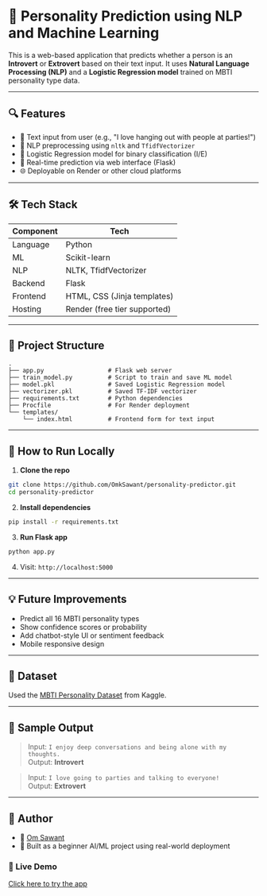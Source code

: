 
# 🧠 Personality Prediction using NLP and Machine Learning

This is a web-based application that predicts whether a person is an **Introvert** or **Extrovert** based on their text input. It uses **Natural Language Processing (NLP)** and a **Logistic Regression model** trained on MBTI personality type data.

---

## 🔍 Features

- 🧾 Text input from user (e.g., "I love hanging out with people at parties!")
- 🤖 NLP preprocessing using `nltk` and `TfidfVectorizer`
- 🧠 Logistic Regression model for binary classification (I/E)
- 🧪 Real-time prediction via web interface (Flask)
- 🌐 Deployable on Render or other cloud platforms

---

## 🛠️ Tech Stack

| Component | Tech |
|----------|------|
| Language | Python |
| ML | Scikit-learn |
| NLP | NLTK, TfidfVectorizer |
| Backend | Flask |
| Frontend | HTML, CSS (Jinja templates) |
| Hosting | Render (free tier supported) |

---

## 📁 Project Structure

```
.
├── app.py                  # Flask web server
├── train_model.py          # Script to train and save ML model
├── model.pkl               # Saved Logistic Regression model
├── vectorizer.pkl          # Saved TF-IDF vectorizer
├── requirements.txt        # Python dependencies
├── Procfile                # For Render deployment
└── templates/
    └── index.html          # Frontend form for text input
```

---

## 🚀 How to Run Locally

1. **Clone the repo**
```bash
git clone https://github.com/OmkSawant/personality-predictor.git
cd personality-predictor
```

2. **Install dependencies**
```bash
pip install -r requirements.txt
```

3. **Run Flask app**
```bash
python app.py
```

4. Visit: `http://localhost:5000`

---

## 💡 Future Improvements

- Predict all 16 MBTI personality types
- Show confidence scores or probability
- Add chatbot-style UI or sentiment feedback
- Mobile responsive design

---

## 📄 Dataset

Used the [MBTI Personality Dataset](https://www.kaggle.com/datasets/datasnaek/mbti-type) from Kaggle.

---

## 📸 Sample Output

> Input: `I enjoy deep conversations and being alone with my thoughts.`  
> Output: **Introvert**

> Input: `I love going to parties and talking to everyone!`  
> Output: **Extrovert**

---

## 📌 Author

- 👤 [Om Sawant](https://github.com/OmkSawant)
- 💬 Built as a beginner AI/ML project using real-world deployment

### 🚀 Live Demo
[Click here to try the app](https://personality-predictor-gf9f.onrender.com)

